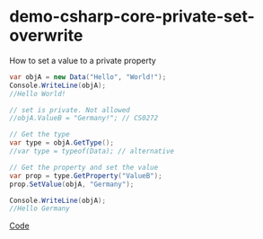 # demo-csharp-core-private-set-overwrite
How to set a value to a private property

```c#
var objA = new Data("Hello", "World!");
Console.WriteLine(objA);
//Hello World!

// set is private. Not allowed
//objA.ValueB = "Germany!"; // CS0272

// Get the type
var type = objA.GetType();
//var type = typeof(Data); // alternative

// Get the property and set the value
var prop = type.GetProperty("ValueB");
prop.SetValue(objA, "Germany");

Console.WriteLine(objA);
//Hello Germany
```
[Code](PrivateSetOverwriteTest/Program.cs)
